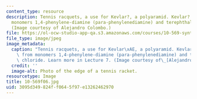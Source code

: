 ```yaml
---
content_type: resource
description: Tennis racquets, a use for Kevlar?, a polyaramid. Kevlar? is made from
  monomers 1,4-phenylene-diamine (para-phenylenediamine) and terephthaloyl chloride.
  (Image courtesy of Alejandro Colombo.)
file: https://ol-ocw-studio-app-qa.s3.amazonaws.com/courses/10-569-synthesis-of-polymers-fall-2006/3095d349824ff0645f97e13262462970_10-569f06.jpg
file_type: image/jpeg
image_metadata:
  caption: "Tennis racquets, a use for Kevlar\xAE, a polyaramid. Kevlar\xAE is made\
    \ from monomers 1,4-phenylene-diamine (para-phenylenediamine) and terephthaloyl\
    \ chloride. Learn more in Lecture 7. (Image courtesy of\_[Alejandro Colombo](http://www.flickr.com/search/?w=all&q=Alejandro+Colombo&m=text).)"
  credit: ''
  image-alt: Photo of the edge of a tennis racket.
resourcetype: Image
title: 10-569f06.jpg
uid: 3095d349-824f-f064-5f97-e13262462970
---
```


